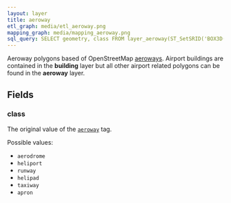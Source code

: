 ```yaml
---
layout: layer
title: aeroway
etl_graph: media/etl_aeroway.png
mapping_graph: media/mapping_aeroway.png
sql_query: SELECT geometry, class FROM layer_aeroway(ST_SetSRID('BOX3D(-20037508.34 -20037508.34, 20037508.34 20037508.34)'::box3d, 3857 ), 14)
---
```

Aeroway polygons based of OpenStreetMap [aeroways](http://wiki.openstreetmap.org/wiki/Aeroways).
Airport buildings are contained in the **building** layer but all
other airport related polygons can be found in the **aeroway** layer.

## Fields

### class

The original value of the [`aeroway`](http://wiki.openstreetmap.org/wiki/Key:aeroway) tag.

Possible values:

- `aerodrome`
- `heliport`
- `runway`
- `helipad`
- `taxiway`
- `apron`




